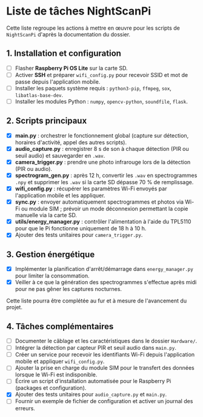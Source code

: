 # Liste de tâches NightScanPi

Cette liste regroupe les actions à mettre en œuvre pour les scripts de `NightScanPi` d'après la documentation du dossier.

## 1. Installation et configuration
- [ ] Flasher **Raspberry Pi OS Lite** sur la carte SD.
- [ ] Activer **SSH** et préparer `wifi_config.py` pour recevoir SSID et mot de passe depuis l'application mobile.
- [ ] Installer les paquets système requis : `python3-pip`, `ffmpeg`, `sox`, `libatlas-base-dev`.
- [ ] Installer les modules Python : `numpy`, `opencv-python`, `soundfile`, `flask`.

## 2. Scripts principaux
- [x] **main.py** : orchestrer le fonctionnement global (capture sur détection, horaires d'activité, appel des autres scripts).
- [x] **audio_capture.py** : enregistrer 8 s de son à chaque détection (PIR ou seuil audio) et sauvegarder en `.wav`.
- [x] **camera_trigger.py** : prendre une photo infrarouge lors de la détection (PIR ou audio).
- [x] **spectrogram_gen.py** : après 12 h, convertir les `.wav` en spectrogrammes `.npy` et supprimer les `.wav` si la carte SD dépasse 70 % de remplissage.
- [x] **wifi_config.py** : récupérer les paramètres Wi-Fi envoyés par l'application mobile et les appliquer.
- [x] **sync.py** : envoyer automatiquement spectrogrammes et photos via Wi-Fi ou module SIM ; prévoir un mode déconnexion permettant la copie manuelle via la carte SD.
- [x] **utils/energy_manager.py** : contrôler l'alimentation à l'aide du TPL5110 pour que le Pi fonctionne uniquement de 18 h à 10 h.
- [x] Ajouter des tests unitaires pour `camera_trigger.py`.

## 3. Gestion énergétique
- [x] Implémenter la planification d'arrêt/démarrage dans `energy_manager.py` pour limiter la consommation.
- [x] Veiller à ce que la génération des spectrogrammes s'effectue après midi pour ne pas gêner les captures nocturnes.

Cette liste pourra être complétée au fur et à mesure de l'avancement du projet.

## 4. Tâches complémentaires
- [ ] Documenter le câblage et les caractéristiques dans le dossier `Hardware/`.
- [ ] Intégrer la détection par capteur PIR et seuil audio dans `main.py`.
- [ ] Créer un service pour recevoir les identifiants Wi-Fi depuis l'application mobile et appliquer `wifi_config.py`.
- [ ] Ajouter la prise en charge du module SIM pour le transfert des données lorsque le Wi-Fi est indisponible.
- [ ] Écrire un script d'installation automatisée pour le Raspberry Pi (packages et configuration).
- [x] Ajouter des tests unitaires pour `audio_capture.py` et `main.py`.
- [ ] Fournir un exemple de fichier de configuration et activer un journal des erreurs.
